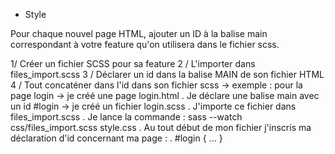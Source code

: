 * Style 

Pour chaque nouvel page HTML, ajouter un ID à la balise main correspondant à votre feature qu'on utilisera dans le fichier scss.


1/ Créer un fichier SCSS pour sa feature
2 / L'importer dans files_import.scss
3 / Déclarer un id dans la balise MAIN de son fichier HTML
4 / Tout concaténer dans l'id dans son fichier scss
    -> exemple : pour la page login
        -> je créé une page login.html
            . Je déclare une balise main avec un id #login
        -> je créé un fichier login.scss
            . J'importe ce fichier dans files_import.scss
            . Je lance la commande : sass --watch css/files_import.scss style.css
            . Au tout début de mon fichier j'inscris ma déclaration d'id concernant ma page : 
                . #login { ... }